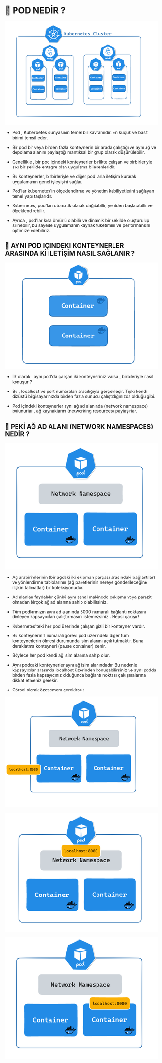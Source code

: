 # 🎯 POD NEDİR ? 

<p align ="center">
<img src = "https://github.com/rasitesdmr/kubernetes/blob/master/pod-overview/images/prod1.png">


* Pod , Kuberbetes dünyasının temel bir kavramıdır. En küçük ve basit birimi temsil eder. 

* Bir pod bir veya birden fazla konteynerin bir arada çalıştığı ve aynı ağ ve depolama alanını paylaştığı mantıksal bir grup olarak düşünülebilir.

* Genellikle , bir pod içindeki konteynerler birlikte çalışan ve birbirleriyle sıkı bir şekilde entegre olan uygulama bileşenleridir.

* Bu konteynerler, birbirleriyle ve diğer pod'larla iletişim kurarak uygulamanın genel işleyişini sağlar.

* Pod'lar kubernetes'in ölçeklendirme ve yönetim kabiliyetlerini sağlayan temel yapı taşlarıdır.

* Kubernetes, pod'ları otomatik olarak dağıtabilir, yeniden başlatabilir ve ölçeklendirebilir.

* Ayrıca , pod'lar kısa ömürlü olabilir ve dinamik bir şekilde oluşturulup silinebilir, bu sayede uygulamanın kaynak tüketimini ve performansını optimize edebiliriz.

## 📌 AYNI POD İÇİNDEKİ KONTEYNERLER ARASINDA Kİ İLETİŞİM NASIL SAĞLANIR ?

<p align ="center">
<img src = "https://github.com/rasitesdmr/kubernetes/blob/master/pod-overview/images/prod2.png">
</p>

* İlk olarak , aynı pod'da çalışan iki konteyneriniz varsa , birbileriyle nasıl konuşur ?

* Bu , localhost ve port numaraları aracılığıyla gerçekleşir. Tıpkı kendi dizüstü bilgisayarınızda birden fazla sunucu çalıştıdığınızda olduğu gibi.

* Pod içindeki konteynerler aynı ağ ad alanında (network namespace) bulunurlar , ağ kaynaklarını (networking resources) paylaşırlar.

## 📌 PEKİ AĞ AD ALANI (NETWORK NAMESPACES) NEDİR ?

<p align ="center">
<img src = "https://github.com/rasitesdmr/kubernetes/blob/master/pod-overview/images/prod3.png">
</p>

* Ağ arabirimlerinin (bir ağdaki iki ekipman parçası arasındaki bağlantılar) ve yönlendirme tablolarının (ağ paketlerinin nereye gönderileceğine ilişkin talimatlar) bir koleksiyonudur.

* Ad alanları faydalıdır çünkü aynı sanal makinede çakışma veya parazit olmadan birçok ağ ad alanına sahip olabilirsiniz.

* Tüm podlarınızın aynı ad alanında 3000 numaralı bağlantı noktasını dinleyen kapsayıcıları çalıştırmasını istemezsiniz . Hepsi çakışır!

* Kubernetes'teki her pod üzerinde çalışan gizli bir konteyner vardır.

* Bu konteynerin 1 numaralı görevi pod üzerindeki diğer tüm konteynerlerin ölmesi durumunda isim alanını açık tutmaktır. Buna duraklatma konteyneri (pause container) denir.

* Böylece her pod kendi ağ isim alanına sahip olur. 

* Aynı poddaki konteynerler aynı ağ isim alanındadır. Bu nedenle kapsayıcılar arasında localhost üzerinden konuşabilirsiniz ve aynı podda birden fazla kapsayıcınız olduğunda bağlantı noktası çakışmalarına dikkat etmeniz gerekir.

* Görsel olarak özetlemem gerekirse : 

<p align ="center">
<img src = "https://github.com/rasitesdmr/kubernetes/blob/master/pod-overview/images/prod4.png">
</p>

<p align ="center">
<img src = "https://github.com/rasitesdmr/kubernetes/blob/master/pod-overview/images/prod5.png">
</p>

<p align ="center">
<img src = "https://github.com/rasitesdmr/kubernetes/blob/master/pod-overview/images/prod6.png">
</p>